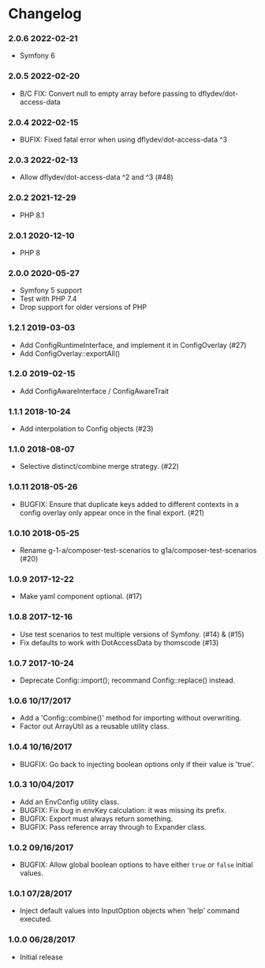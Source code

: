 # Changelog

### 2.0.6 2022-02-21

* Symfony 6

### 2.0.5 2022-02-20

* B/C FIX: Convert null to empty array before passing to dflydev/dot-access-data

### 2.0.4 2022-02-15

* BUFIX: Fixed fatal error when using dflydev/dot-access-data ^3

### 2.0.3 2022-02-13

* Allow dflydev/dot-access-data ^2 and ^3 (#48)

### 2.0.2 2021-12-29

* PHP 8.1

### 2.0.1 2020-12-10

* PHP 8

### 2.0.0 2020-05-27

* Symfony 5 support
* Test with PHP 7.4
* Drop support for older versions of PHP

### 1.2.1 2019-03-03

* Add ConfigRuntimeInterface, and implement it in ConfigOverlay (#27)
* Add ConfigOverlay::exportAll()

### 1.2.0 2019-02-15

* Add ConfigAwareInterface / ConfigAwareTrait

### 1.1.1 2018-10-24

* Add interpolation to Config objects (#23)

### 1.1.0 2018-08-07

* Selective distinct/combine merge strategy. (#22)

### 1.0.11 2018-05-26

* BUGFIX: Ensure that duplicate keys added to different contexts in a config overlay only appear once in the final export. (#21)

### 1.0.10 2018-05-25

* Rename g-1-a/composer-test-scenarios to g1a/composer-test-scenarios (#20)

### 1.0.9 2017-12-22

* Make yaml component optional. (#17)

### 1.0.8 2017-12-16

* Use test scenarios to test multiple versions of Symfony. (#14) & (#15)
* Fix defaults to work with DotAccessData by thomscode (#13)

### 1.0.7 2017-10-24

* Deprecate Config::import(); recommand Config::replace() instead.

### 1.0.6 10/17/2017

* Add a 'Config::combine()' method for importing without overwriting.
* Factor out ArrayUtil as a reusable utility class.

### 1.0.4 10/16/2017

* BUGFIX: Go back to injecting boolean options only if their value is 'true'.

### 1.0.3 10/04/2017

* Add an EnvConfig utility class.
* BUGFIX: Fix bug in envKey calculation: it was missing its prefix.
* BUGFIX: Export must always return something.
* BUGFIX: Pass reference array through to Expander class.

### 1.0.2 09/16/2017

* BUGFIX: Allow global boolean options to have either `true` or `false` initial values.

### 1.0.1 07/28/2017

* Inject default values into InputOption objects when 'help' command executed.

### 1.0.0 06/28/2017

* Initial release

